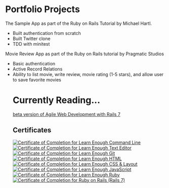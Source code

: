 # Portfolio Projects
The Sample App as part of the Ruby on Rails Tutorial by Michael Hartl.
<ul>
  <li>Built authentication from scratch</li>
  <li>Built Twitter clone</li>
  <li>TDD with minitest</li>
</ul>

Movie Review App as part of the Ruby on Rails tutorial by Pragmatic Studios
<ul>
  <li>Basic authentication</li>
  <li>Active Record Relations</li>
  <li>Ability to list movie, write review, movie rating (1-5 stars), and allow user to save favorite movies</li>

# Currently Reading...
<a href="https://pragprog.com/titles/rails7/agile-web-development-with-rails-7/">beta version of Agile Web Development with Rails 7</a>

## Certificates
<a href="https://www.learnenough.com/certificates/e130dced"><img src="https://www.learnenough.com/certificates/e130dced/command-line-tutorial.svg" alt="Certificate of Completion for Learn Enough Command Line"></a><a href="https://www.learnenough.com/certificates/e130dced"><img src="https://www.learnenough.com/certificates/e130dced/text-editor-tutorial.svg" alt="Certificate of Completion for Learn Enough Text Editor"></a><a href="https://www.learnenough.com/certificates/e130dced"><img src="https://www.learnenough.com/certificates/e130dced/git-tutorial.svg" alt="Certificate of Completion for Learn Enough Git"></a><a href="https://www.learnenough.com/certificates/e130dced"><img src="https://www.learnenough.com/certificates/e130dced/html-tutorial.svg" alt="Certificate of Completion for Learn Enough HTML"></a><a href="https://www.learnenough.com/certificates/e130dced"><img src="https://www.learnenough.com/certificates/e130dced/css-and-layout-tutorial.svg" alt="Certificate of Completion for Learn Enough CSS &amp; Layout"></a><a href="https://www.learnenough.com/certificates/e130dced"><img src="https://www.learnenough.com/certificates/e130dced/javascript-tutorial.svg" alt="Certificate of Completion for Learn Enough JavaScript"></a><a href="https://www.learnenough.com/certificates/e130dced"><img src="https://www.learnenough.com/certificates/e130dced/ruby-tutorial.svg" alt="Certificate of Completion for Learn Enough Ruby"></a><a href="https://www.learnenough.com/certificates/e130dced"><img src="https://www.learnenough.com/certificates/e130dced/ruby-on-rails-7th-edition-tutorial.svg" alt="Certificate of Completion for Ruby on Rails (Rails 7)"></a>





<!--

**ThomasNathan/ThomasNathan** is a ✨ _special_ ✨ repository because its `README.md` (this file) appears on your GitHub profile.

Here are some ideas to get you started:

- 🔭 I’m currently working on ...
- 🌱 I’m currently learning ...
- 👯 I’m looking to collaborate on ...
- 🤔 I’m looking for help with ...
- 💬 Ask me about ...
- 📫 How to reach me: ...
- 😄 Pronouns: ...
- ⚡ Fun fact: ...
-->
